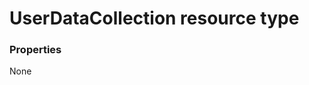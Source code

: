 # UserDataCollection resource type



### Properties
None

<!-- uuid: e118d50e-8fb9-4bd4-a61a-ea43f999d3a6
2015-10-15 04:07:55 UTC -->
<!-- {
  "type": "#page.annotation",
  "description": "UserDataCollection resource",
  "keywords": "",
  "section": "documentation",
  "tocPath": ""
}-->